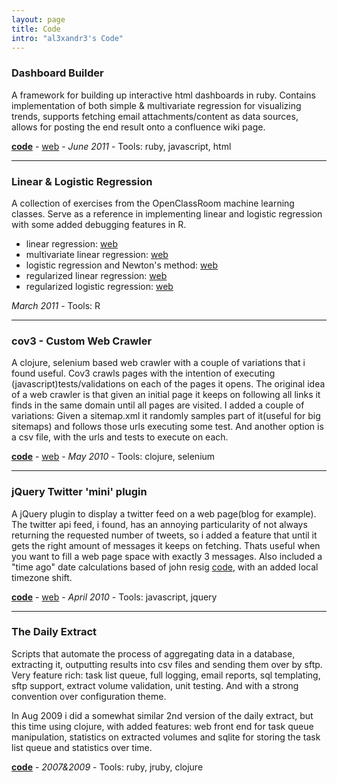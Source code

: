 ```yaml
---
layout: page
title: Code
intro: "al3xandr3's Code"
---
```


### Dashboard Builder

A framework for building up interactive html dashboards in ruby. Contains
implementation of both simple & multivariate regression for visualizing
trends, supports fetching email attachments/content as data sources, allows
for posting the end result onto a confluence wiki page.

[**code**][1] - [web][2] - _June 2011_ - Tools: ruby, javascript, html

* * *

### Linear & Logistic Regression

A collection of exercises from the OpenClassRoom machine learning classes.
Serve as a reference in implementing linear and logistic regression with some
added debugging features in R.

 * linear regression: [web][3]
 * multivariate linear regression: [web][5]
 * logistic regression and Newton's method: [web][7]
 * regularized linear regression: [web][9]
 * regularized logistic regression: [web][11]

_March 2011_ - Tools: R

* * *

### cov3 - Custom Web Crawler

A clojure, selenium based web crawler with a couple of variations that i found
useful. Cov3 crawls pages with the intention of executing
(javascript)tests/validations on each of the pages it opens. The original idea
of a web crawler is that given an initial page it keeps on following all links
it finds in the same domain until all pages are visited. I added a couple of
variations: Given a sitemap.xml it randomly samples part of it(useful for big
sitemaps) and follows those urls executing some test. And another option is a
csv file, with the urls and tests to execute on each.

[**code**][13] - [web][14] - _May 2010_ - Tools: clojure, selenium

* * *

### jQuery Twitter 'mini' plugin

A jQuery plugin to display a twitter feed on a web page(blog for example). The
twitter api feed, i found, has an annoying particularity of not always
returning the requested number of tweets, so i added a feature that until it
gets the right amount of messages it keeps on fetching. Thats useful when you
want to fill a web page space with exactly 3 messages. Also included a "time
ago" date calculations based of john resig [code][15], with an added local
timezone shift.

[**code**][16] - [web][17] - _April 2010_ - Tools: javascript, jquery

* * *

### The Daily Extract

Scripts that automate the process of aggregating data in a database,
extracting it, outputting results into csv files and sending them over by
sftp. Very feature rich: task list queue, full logging, email reports, sql
templating, sftp support, extract volume validation, unit testing. And with a
strong convention over configuration theme.

In Aug 2009 i did a somewhat similar 2nd version of the daily extract, but
this time using clojure, with added features: web front end for task queue
manipulation, statistics on extracted volumes and sqlite for storing the task
list queue and statistics over time.

[**code**][18] - _2007&2009_ - Tools: ruby, jruby, clojure

   [1]: https://github.com/al3xandr3/Dashboard
   [2]: http://al3xandr3.github.com/2011/05/24/dashboards.html
   [3]: http://al3xandr3.github.com/2011/02/24/ml-ex2-linear-regression.html
   [4]: https://github.com/al3xandr3/al3xandr3.github.com/blob/master/_org/posts/ml2.r
   [5]: http://al3xandr3.github.com/2011/03/08/ml-ex3.html
   [6]: https://github.com/al3xandr3/al3xandr3.github.com/blob/master/_org/posts/ml3.r
   [7]: http://al3xandr3.github.com/2011/03/16/ml-ex4.html
   [8]: https://github.com/al3xandr3/al3xandr3.github.com/blob/master/_org/posts/ml4.r
   [9]: http://al3xandr3.github.com/2011/03/18/ml-ex51.html
   [10]: https://github.com/al3xandr3/al3xandr3.github.com/blob/master/_org/posts/ml5lin.r
   [11]: http://al3xandr3.github.com/2011/03/20/ml-ex52.html
   [12]: https://github.com/al3xandr3/al3xandr3.github.com/blob/master/_org/posts/ml5log.r
   [13]: https://github.com/al3xandr3/cov3
   [14]: http://al3xandr3.github.com/2010/05/22/clojure-selenium2-crawler-cov3.html
   [15]: http://ejohn.org/blog/javascript-pretty-date/
   [16]: https://github.com/al3xandr3/jquery-twitter-plugin
   [17]: http://al3xandr3.github.com/2010/04/10/jquery-twitter-plugin.html
   [18]: https://github.com/al3xandr3/daily-extract

